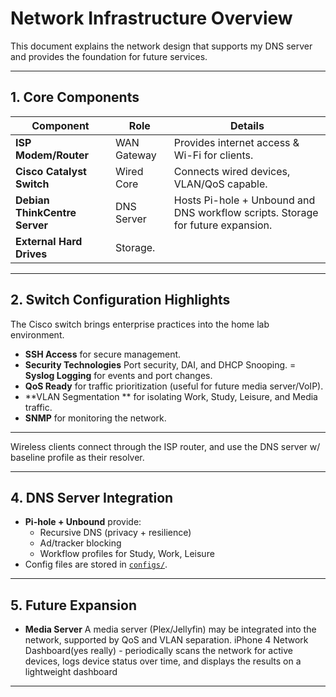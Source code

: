 # Network Infrastructure Overview

This document explains the network design that supports my DNS server and provides the foundation for future services.

---

## 1. Core Components

| Component | Role | Details |
|-----------|------|---------|
| **ISP Modem/Router** | WAN Gateway | Provides internet access & Wi-Fi for clients. |
| **Cisco Catalyst Switch** | Wired Core | Connects wired devices, VLAN/QoS capable. |
| **Debian ThinkCentre Server** | DNS Server | Hosts Pi-hole + Unbound and DNS workflow scripts. Storage for future expansion. |
| **External Hard Drives** | Storage. |
---

## 2. Switch Configuration Highlights

The Cisco switch brings enterprise practices into the home lab environment.

- **SSH Access** for secure management.
- **Security Technologies** Port security, DAI, and DHCP Snooping. 
= **Syslog Logging** for events and port changes.
- **QoS Ready** for traffic prioritization (useful for future media server/VoIP).
- **VLAN Segmentation ** for isolating Work, Study, Leisure, and Media traffic.
- **SNMP** for monitoring the network.
---

Wireless clients connect through the ISP router, and use the DNS server w/ baseline profile as their resolver.

---

## 4. DNS Server Integration

- **Pi-hole + Unbound** provide:
  - Recursive DNS (privacy + resilience)
  - Ad/tracker blocking
  - Workflow profiles for Study, Work, Leisure
- Config files are stored in [`configs/`](../configs/).

---

## 5. Future Expansion

- **Media Server**
  A media server (Plex/Jellyfin) may be integrated into the network, supported by QoS and VLAN separation.
  iPhone 4 Network Dashboard(yes really) - periodically scans the network for active devices, logs device status over time, and displays the results on a lightweight dashboard

---

